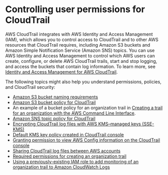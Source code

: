 # Controlling user permissions for CloudTrail<a name="control-user-permissions-for-cloudtrail"></a>

AWS CloudTrail integrates with AWS Identity and Access Management \(IAM\), which allows you to control access to CloudTrail and to other AWS resources that CloudTrail requires, including Amazon S3 buckets and Amazon Simple Notification Service \(Amazon SNS\) topics\. You can use AWS Identity and Access Management to control which AWS users can create, configure, or delete AWS CloudTrail trails, start and stop logging, and access the buckets that contain log information\. To learn more, see [Identity and Access Management for AWS CloudTrail](security-iam.md)\.

The following topics might also help you understand permissions, policies, and CloudTrail security:
+ [Amazon S3 bucket naming requirements](cloudtrail-s3-bucket-naming-requirements.md)
+ [Amazon S3 bucket policy for CloudTrail](create-s3-bucket-policy-for-cloudtrail.md)
+  An example of a bucket policy for an organization trail in [Creating a trail for an organization with the AWS Command Line Interface](cloudtrail-create-and-update-an-organizational-trail-by-using-the-aws-cli.md)\.
+ [Amazon SNS topic policy for CloudTrail](cloudtrail-permissions-for-sns-notifications.md)
+ [Encrypting CloudTrail log files with AWS KMS–managed keys \(SSE\-KMS\)](encrypting-cloudtrail-log-files-with-aws-kms.md)
+  [Default KMS key policy created in CloudTrail console](default-kms-key-policy.md)
+ [Granting permission to view AWS Config information on the CloudTrail console](security_iam_id-based-policy-examples.md#grant-aws-config-permissions-for-cloudtrail-users)
+ [Sharing CloudTrail log files between AWS accounts](cloudtrail-sharing-logs.md)
+ [Required permissions for creating an organization trail](creating-an-organizational-trail-prepare.md#org_trail_permissions)
+ [Using a previously\-existing IAM role to add monitoring of an organization trail to Amazon CloudWatch Logs](creating-an-organizational-trail-prepare.md#cwl-org-pb)